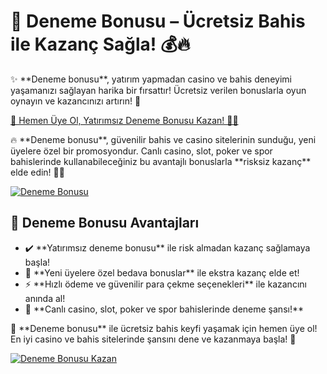 <h1>🎰 Deneme Bonusu – Ücretsiz Bahis ile Kazanç Sağla! 💰🔥</h1>

<p>✨ **Deneme bonusu**, yatırım yapmadan casino ve bahis deneyimi yaşamanızı sağlayan harika bir fırsattır! Ücretsiz verilen bonuslarla oyun oynayın ve kazancınızı artırın! 🚀</p>

<a href="https://linklerim.online/2058" title="Deneme Bonusu">
    🚀 Hemen Üye Ol, Yatırımsız Deneme Bonusu Kazan! 🎰💎
</a>

<p>🔥 **Deneme bonusu**, güvenilir bahis ve casino sitelerinin sunduğu, yeni üyelere özel bir promosyondur. Canlı casino, slot, poker ve spor bahislerinde kullanabileceğiniz bu avantajlı bonuslarla **risksiz kazanç** elde edin! 🎲✨</p>

<a href="https://linklerim.online/2058" title="Deneme Bonusu">
    <img src="https://i.ibb.co/5K7Ks6w/zzzz3.gif" alt="Deneme Bonusu" class="bonus-img">
</a>

<h2>💎 Deneme Bonusu Avantajları</h2>
<ul>
    <li>✔️ **Yatırımsız deneme bonusu** ile risk almadan kazanç sağlamaya başla!</li>
    <li>🎁 **Yeni üyelere özel bedava bonuslar** ile ekstra kazanç elde et!</li>
    <li>⚡️ **Hızlı ödeme ve güvenilir para çekme seçenekleri** ile kazancını anında al!</li>
    <li>🎲 **Canlı casino, slot, poker ve spor bahislerinde deneme şansı!**</li>
</ul>

<p>💎 **Deneme bonusu** ile ücretsiz bahis keyfi yaşamak için hemen üye ol! En iyi casino ve bahis sitelerinde şansını dene ve kazanmaya başla! 🚀</p>

<a href="https://linklerim.online/2058" title="Deneme Bonusu">
    <img src="https://i.ibb.co/5K7Ks6w/zzzz3.gif" alt="Deneme Bonusu Kazan" class="bonus-img">
</a>

